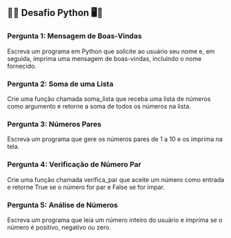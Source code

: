 ## 🐍🌟 Desafio Python 🖥️🐾

### Pergunta 1: Mensagem de Boas-Vindas
Escreva um programa em Python que solicite ao usuário seu nome e, em seguida, imprima uma mensagem de boas-vindas, incluindo o nome fornecido.

### Pergunta 2: Soma de uma Lista
Crie uma função chamada soma_lista que receba uma lista de números como argumento e retorne a soma de todos os números na lista.

### Pergunta 3: Números Pares
Escreva um programa que gere os números pares de 1 a 10 e os imprima na tela.

### Pergunta 4: Verificação de Número Par
Crie uma função chamada verifica_par que aceite um número como entrada e retorne True se o número for par e False se for ímpar.

### Pergunta 5: Análise de Números
Escreva um programa que leia um número inteiro do usuário e imprima se o número é positivo, negativo ou zero.
